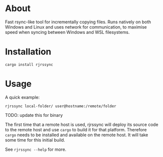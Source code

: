 About
=====

Fast rsync-like tool for incrementally copying files. Runs natively on both Windows and Linux and uses network for communication, to maximise speed when syncing between Windows and WSL filesystems.

Installation
============

```
cargo install rjrssync
```

Usage
=====

A quick example:

```
rjrssync local-folder/ user@hostname:/remote/folder
```

TODO: update this for binary

The first time that a remote host is used, rjrssync will deploy its source code to the remote host and use `cargo` to build it for that platform. Therefore `cargo` needs to be installed and available on the remote host. It will take some time for this initial build.

See `rjrssync --help` for more.
